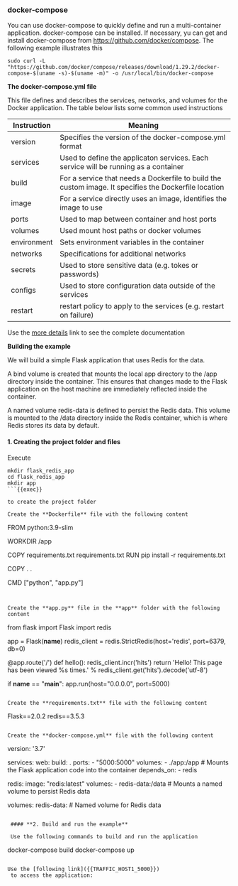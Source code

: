 

### **docker-compose**

You can use docker-compose to quickly define and run a multi-container application. docker-compose can be installed. If necessary, yu can get and install docker-compose from https://github.com/docker/compose. The following example illustrates this

```
sudo curl -L "https://github.com/docker/compose/releases/download/1.29.2/docker-compose-$(uname -s)-$(uname -m)" -o /usr/local/bin/docker-compose
```

**The docker-compose.yml file**

This file defines and describes the services, networks, and volumes for the Docker application. The table below lists some common used instructions

| Instruction           | Meaning                                                               |
| --------------------- | --------------------------------------------------------------------- |
| version               | Specifies the version of the docker-compose.yml format     |
| services              | Used to define the applicaton services. Each service will be running as a container   |
| build                 | For a service that needs a Dockerfile to build the custom image. It specifies the Dockerfile location   |
| image                 | For a service directly uses an image, identifies the image to use   |
| ports                 | Used to map between container and host ports   |
| volumes               | Used mount host paths or docker volumes   |
| environment           | Sets environment variables in the container   |
| networks              | Specifications for additional networks   |
| secrets               | Used to store sensitive data (e.g. tokes or passwords)   |
| configs               | Used to store configuration data outside of the services   |
| restart               | restart policy to apply to the services (e.g. restart on failure)   |



 Use the [more details](https://docs.docker.com/compose/compose-file/) link to see the complete documentation

 **Building the example**

 We will build a simple Flask application that uses Redis for the data. 
 
 A bind volume is created that mounts the local app directory to the /app directory inside the container. This ensures that changes made to the Flask application on the host machine are immediately reflected inside the container.

 A named volume redis-data is defined to persist the Redis data. This volume is mounted to the /data directory inside the Redis container, which is where Redis stores its data by default.

 #### **1. Creating the project folder and files**

 Execute 

```
mkdir flask_redis_app
cd flask_redis_app
mkdir app
```{{exec}}

to create the project folder

Create the **Dockerfile** file with the following content 

```
FROM python:3.9-slim

WORKDIR /app

COPY requirements.txt requirements.txt
RUN pip install -r requirements.txt

COPY . .

CMD ["python", "app.py"]
```{{copy}}


Create the **app.py** file in the **app** folder with the following content

```
from flask import Flask
import redis

app = Flask(__name__)
redis_client = redis.StrictRedis(host='redis', port=6379, db=0)

@app.route('/')
def hello():
    redis_client.incr('hits')
    return 'Hello! This page has been viewed %s times.' % redis_client.get('hits').decode('utf-8')

if __name__ == "__main__":
    app.run(host="0.0.0.0", port=5000)
```{{copy}}

Create the **requirements.txt** file with the following content

```
Flask==2.0.2
redis==3.5.3
```{{copy}}

Create the **docker-compose.yml** file with the following content

```
version: '3.7'

services:
  web:
    build: .
    ports:
      - "5000:5000"
    volumes:
      - ./app:/app  # Mounts the Flask application code into the container
    depends_on:
      - redis

  redis:
    image: "redis:latest"
    volumes:
      - redis-data:/data  # Mounts a named volume to persist Redis data

volumes:
  redis-data:  # Named volume for Redis data
```{{copy}}

 #### **2. Build and run the example**

 Use the following commands to build and run the application

```
docker-compose build
docker-compose up
```{{exec}}

Use the [following link]({{TRAFFIC_HOST1_5000}})
 to access the application:







